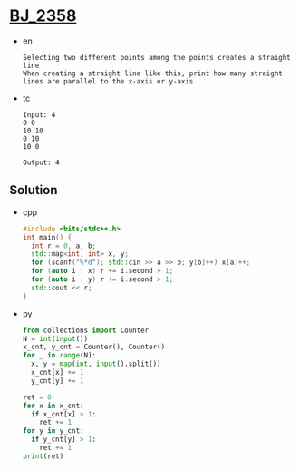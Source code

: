 # [BJ_2358](https://acmicpc.net/problem/2358)

* en

  ```en
  Selecting two different points among the points creates a straight line
  When creating a straight line like this, print how many straight lines are parallel to the x-axis or y-axis
  ```

* tc

  ```tc
  Input: 4
  0 0
  10 10
  0 10
  10 0

  Output: 4
  ```

## Solution

* cpp

  ```cpp
  #include <bits/stdc++.h>
  int main() {
    int r = 0, a, b;
    std::map<int, int> x, y;
    for (scanf("%*d"); std::cin >> a >> b; y[b]++) x[a]++;
    for (auto i : x) r += i.second > 1;
    for (auto i : y) r += i.second > 1;
    std::cout << r;
  }
  ```

* py

  ```py
  from collections import Counter
  N = int(input())
  x_cnt, y_cnt = Counter(), Counter()
  for _ in range(N):
    x, y = map(int, input().split())
    x_cnt[x] += 1
    y_cnt[y] += 1

  ret = 0
  for x in x_cnt:
    if x_cnt[x] > 1:
      ret += 1
  for y in y_cnt:
    if y_cnt[y] > 1:
      ret += 1
  print(ret)
  ```
